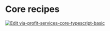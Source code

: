 # Core recipes

[![Edit via-profit-services-core-typescript-basic](https://codesandbox.io/static/img/play-codesandbox.svg)](https://codesandbox.io/s/via-profit-services-core-typescript-basic-gw4kt?fontsize=14&hidenavigation=1&theme=dark&view=editor)

